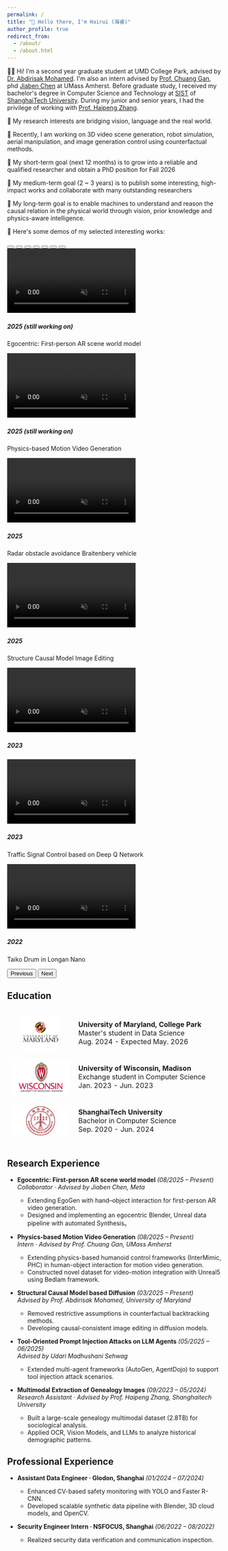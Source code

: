 ```yaml
---
permalink: /
title: "👋 Hello there, I'm Hairui (海睿)"
author_profile: true
redirect_from: 
  - /about/
  - /about.html
---
```

👨‍🔬 Hi! I’m a second year graduate student at UMD College Park, advised by [Dr. Abdirisak Mohamed](https://www.linkedin.com/in/abdirisak-mohamed-0524981a/). I'm also an intern advised by [Prof. Chuang Gan](https://people.csail.mit.edu/ganchuang/), phd [Jiaben Chen](https://jiabenchen.github.io/) at UMass Amherst. Before graduate study, I received my bachelor's degree in Computer Science and Technology at [SIST](http://sist.shanghaitech.edu.cn/) of [ShanghaiTech University](https://www.shanghaitech.edu.cn/eng/). During my junior and senior years,  I had the privilege of working with [Prof. Haipeng Zhang](https://faculty.sist.shanghaitech.edu.cn/zhanghp/).

🔬 My research interests are bridging vision, language and the real world.

📖 Recently, I am working on 3D video scene generation, robot simulation, aerial manipulation, and image generation control using counterfactual methods.

🎯 My short-term goal (next 12 months) is to grow into a reliable and qualified researcher and obtain a PhD position for Fall 2026

🎯 My medium-term goal (2 ~ 3 years) is to publish some interesting, high-impact works and collaborate with many outstanding researchers

🎯 My long-term goal is to enable machines to understand and reason the causal relation in the physical world through vision, prior knowledge and physics-aware intelligence.

🎼 Here's some demos of my selected interesting works:

<style type="text/css">
	.paper_metadata a {
		text-decoration: none!important;
		color: #494e52;
	}
	table, th, td {
		border: 0px solid black;
	}
	table.pub_table {
		width: 100%;
		font-size: 12pt;
    border-collapse: separate;
    border-spacing: 0 12px;
	}
	td.pub_td1 {
		width: 19%;
	}
	td.pub_td2 {
		width: 67%;
	}
	span.subbullet {
		font-size: 11pt;
		margin-left: 20px
	}
	oral {
		font-weight: bold;
		color: red;
	}
  .teaser_img_div { width:140px; height:84px; display:flex; align-items:center; justify-content:center; overflow:hidden; border-radius:8px; }
  .teaser_img { max-width:100%; max-height:100%; object-fit: contain; display:block; }
</style>

<link href="assets/dist/css/bootstrap.min.css" rel="stylesheet">
<link href="assets/css/carousel.css" rel="stylesheet">
<script src="../assets/dist/js/bootstrap.bundle.min.js"></script>

<div id="carouselExampleCaptions" class="carousel slide mb-5" data-bs-ride="carousel">
  <div class="carousel-indicators">
    <button type="button" data-bs-target="#carouselExampleCaptions" data-bs-slide-to="0" class="active" aria-current="true" aria-label="Slide 1"></button>
    <button type="button" data-bs-target="#carouselExampleCaptions" data-bs-slide-to="1" aria-label="Slide 2"></button>
    <button type="button" data-bs-target="#carouselExampleCaptions" data-bs-slide-to="2" aria-label="Slide 3"></button>
    <button type="button" data-bs-target="#carouselExampleCaptions" data-bs-slide-to="3" aria-label="Slide 4"></button>
    <button type="button" data-bs-target="#carouselExampleCaptions" data-bs-slide-to="4" aria-label="Slide 5"></button>
    <button type="button" data-bs-target="#carouselExampleCaptions" data-bs-slide-to="5" aria-label="Slide 6"></button>
    <button type="button" data-bs-target="#carouselExampleCaptions" data-bs-slide-to="6" aria-label="Slide 7"></button>
  </div>
  <div class="carousel-inner">
    <div class="carousel-item active">
      <video class="d-block w-100"  muted playsinline autoplay loop preload="metadata" disablepictureinpicture>
        <source src="images/geo.mp4" type="video/mp4">
      </video>
      <div class="carousel-caption d-none d-md-block">
        <h5>2025 (still working on)</h5>
        <p>Egocentric: First-person AR scene world model</p>
      </div>
    </div>
    <div class="carousel-item">
      <video class="d-block w-100"  muted playsinline autoplay loop preload="metadata" disablepictureinpicture>
        <source src="images/Human_object.mp4" type="video/mp4">
      </video>
      <div class="carousel-caption d-none d-md-block">
        <h5>2025 (still working on)</h5>
        <p>Physics-based Motion Video Generation</p>
      </div>
    </div>
    <div class="carousel-item">
      <video class="d-block w-100"  muted playsinline autoplay loop preload="metadata" disablepictureinpicture>
        <source src="images/Braitenbery vehicle and Lidar visualization.webm" type="video/webm">
      </video>
      <div class="carousel-caption d-none d-md-block">
        <h5>2025</h5>
        <p>Radar obstacle avoidance Braitenbery vehicle</p>
      </div>
    </div>
    <div class="carousel-item">
      <video class="d-block w-100"  muted playsinline autoplay loop preload="metadata" disablepictureinpicture>
        <source src="images/celeb.mp4" type="video/mp4">
      </video>
      <div class="carousel-caption d-none d-md-block">
        <h5>2025</h5>
        <p>Structure Causal Model Image Editing</p>
      </div>
    </div>
    <div class="carousel-item">
      <video class="d-block w-100"  muted playsinline autoplay loop preload="metadata" disablepictureinpicture>
        <source src="images/ComputerGraphics.mp4" type="video/mp4">
      </video>
      <div class="carousel-caption d-none d-md-block">
        <h5>2023</h5>
        <p></p>
      </div>
    </div>
    <div class="carousel-item">
      <video class="d-block w-100"  muted playsinline autoplay loop preload="metadata" disablepictureinpicture>
        <source src="images/DQN.mp4" type="video/mp4">
      </video>
      <div class="carousel-caption d-none d-md-block">
        <h5>2023</h5>
        <p>Traffic Signal Control based on Deep Q Network</p>
      </div>
    </div>
    <div class="carousel-item">
      <video class="d-block w-100"  muted playsinline autoplay loop preload="metadata" disablepictureinpicture>
        <source src="images/taiko.mp4" type="video/mp4">
      </video>
      <div class="carousel-caption d-none d-md-block">
        <h5>2022</h5>
        <p>Taiko Drum in Longan Nano</p>
      </div>
    </div>
  </div>
  <button class="carousel-control-prev" type="button" data-bs-target="#carouselExampleCaptions" data-bs-slide="prev">
    <span class="carousel-control-prev-icon" aria-hidden="true"></span>
    <span class="visually-hidden">Previous</span>
  </button>
  <button class="carousel-control-next" type="button" data-bs-target="#carouselExampleCaptions" data-bs-slide="next">
    <span class="carousel-control-next-icon" aria-hidden="true"></span>
    <span class="visually-hidden">Next</span>
  </button>
</div>



## Education

<table class="pub_table">
<tr>
    <td class="pub_td1"><div class="teaser_img_div"><img class="teaser_img" src="images/umd.png" /></div></td>
    <td class="pub_td2"><b>University of Maryland, College Park</b><br />
            <div class="paper_metadata">
            Master's student in Data Science
            </div>
            <div class="paper_metadata">
                Aug. 2024 - Expected May. 2026
            </div>
    </td></tr>
    
<tr>
  <td class="pub_td1"><div class="teaser_img_div"><img class="teaser_img" src="images/uw.png" /></div></td>
  <td class="pub_td2"><b>University of Wisconsin, Madison</b><br />
		    <div class="paper_metadata">
        Exchange student in Computer Science
        </div>
        <div class="paper_metadata">
            Jan. 2023 - Jun. 2023
        </div>
</td></tr>

<tr>
    <td class="pub_td1"><div class="teaser_img_div"><img class="teaser_img" src="images/shtech.jpeg" /></div></td>
    <td class="pub_td2"><b>ShanghaiTech University</b><br />
          <div class="paper_metadata">
            Bachelor in Computer Science
          </div>
          <div class="paper_metadata">
            Sep. 2020 - Jun. 2024
          </div>
  </td></tr>

</table>


## Research Experience

- **Egocentric: First-person AR scene world model** *(08/2025 – Present)*
  *Collaborator · Advised by Jiaben Chen, Meta*
  - Extending EgoGen with hand–object interaction for first-person AR video generation.
  - Designed and implementing an egocentric Blender, Unreal data pipeline with automated Synthesis。

- **Physics-based Motion Video Generation** *(08/2025 – Present)*  
  *Intern · Advised by Prof. Chuang Gan, UMass Amherst*  
  - Extending physics-based humanoid control frameworks (InterMimic, PHC) in human-object interaction for motion video generation.  
  - Constructed novel dataset for video-motion integration with Unreal5 using Bedlam framework.

- **Structural Causal Model based Diffusion** *(03/2025 – Present)*  
  *Advised by Prof. Abdirisak Mohamed, University of Maryland*  
  - Removed restrictive assumptions in counterfactual backtracking methods.  
  - Developing causal-consistent image editing in diffusion models.

- **Tool-Oriented Prompt Injection Attacks on LLM Agents** *(05/2025 – 06/2025)*  
  *Advised by Udari Madhushani Sehwag*  
  - Extended multi-agent frameworks (AutoGen, AgentDojo) to support tool injection attack scenarios.

- **Multimodal Extraction of Genealogy Images** *(09/2023 – 05/2024)*  
  *Research Assistant · Advised by Prof. Haipeng Zhang, Shanghaitech University*  
  - Built a large-scale genealogy multimodal dataset (2.8TB) for sociological analysis.  
  - Applied OCR, Vision Models, and LLMs to analyze historical demographic patterns.

## Professional Experience

- **Assistant Data Engineer · Glodon, Shanghai** *(01/2024 – 07/2024)*  
  - Enhanced CV-based safety monitoring with YOLO and Faster R-CNN.  
  - Developed scalable synthetic data pipeline with Blender, 3D cloud models, and OpenCV.

- **Security Engineer Intern · NSFOCUS, Shanghai** *(06/2022 – 08/2022)*  
  - Realized security data verification and communication inspection. 
